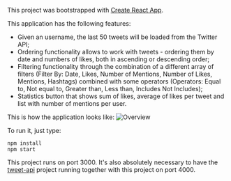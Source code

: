 This project was bootstrapped with [Create React App](https://github.com/facebookincubator/create-react-app).

This application has the following features:
  - Given an username, the last 50 tweets will be loaded from the Twitter API;
  - Ordering functionality allows to work with tweets - ordering them by date and numbers of likes, both in ascending or descending order;
  - Filtering functionality through the combination of a different array of filters (Filter By: Date, Likes, Number of Mentions, Number of Likes, Mentions, Hashtags) combined with some operators (Operators: Equal to, Not equal to, Greater than, Less than, Includes Not Includes);
  - Statistics button that shows sum of likes, average of likes per tweet and list with number of mentions per user.

This is how the application looks like:
![Overview](http://i.imgur.com/L4m8pdW.png)

To run it, just type:

```
npm install
npm start
```


This project runs on port 3000. It's also absolutely necessary to have the [tweet-api](https://github.com/RodrigoNascCarvalho/tweet-api) project running together with this project on port 4000.
